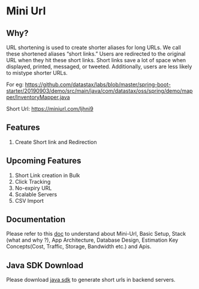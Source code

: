 # Mini Url

## Why?

URL shortening is used to create shorter aliases for long URLs. We call these shortened aliases “short links.” Users are redirected to the original URL when they hit these short links. Short links save a lot of space when displayed, printed, messaged, or tweeted. Additionally, users are less likely to mistype shorter URLs.

For eg: https://github.com/datastax/labs/blob/master/spring-boot-starter/20190903/demo/src/main/java/com/datastax/oss/spring/demo/mapper/InventoryMapper.java

Short Url:
https://miniurl.com/ljhni9

## Features
1. Create Short link and Redirection

## Upcoming Features
1. Short Link creation in Bulk
2. Click Tracking
3. No-expiry URL
4. Scalable Servers
5. CSV Import

## Documentation
Please refer to this [doc](https://github.com/TechAmanPannu/mini-url/wiki) to understand about Mini-Url, Basic Setup, Stack (what and why ?), App Architecture, Database Design, Estimation Key Concepts(Cost, Traffic, Storage, Bandwidth etc.) and Apis.

## Java SDK Download
Please download [java sdk]() to generate short urls in backend servers.





